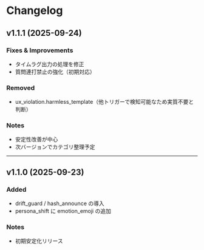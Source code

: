 # Changelog

## v1.1.1 (2025-09-24)

### Fixes & Improvements

-   タイムラグ出力の処理を修正
-   質問連打禁止の強化（初期対応）

### Removed

-   ux_violation.harmless_template（他トリガーで検知可能なため実質不要と判断）

### Notes

-   安定性改善が中心
-   次バージョンでカテゴリ整理予定

---

## v1.1.0 (2025-09-23)

### Added

-   drift_guard / hash_announce の導入
-   persona_shift に emotion_emoji の追加

### Notes

-   初期安定化リリース
